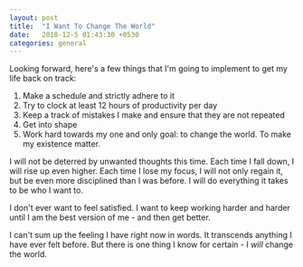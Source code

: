 ```yaml
---
layout: post
title:  "I Want To Change The World"
date:   2018-12-5 01:43:30 +0530
categories: general
---
```


Looking forward, here's a few things that I'm going to implement to get my life back on track:

1. Make a schedule and strictly adhere to it
2. Try to clock at least 12 hours of productivity per day
3. Keep a track of mistakes I make and ensure that they are not repeated
4. Get into shape
5. Work hard towards my one and only goal: to change the world. To make my existence matter.

I will not be deterred by unwanted thoughts this time. Each time I fall down, I will rise up even higher. Each time I lose my focus, I will not only regain it, but be even more disciplined than I was before. I will do everything it takes to be who I want to.

I don't ever want to feel satisfied. I want to keep working harder and harder until I am the best version of me - and then get better.

I can't sum up the feeling I have right now in words. It transcends anything I have ever felt before. But there is one thing I know for certain - I _will_ change the world.